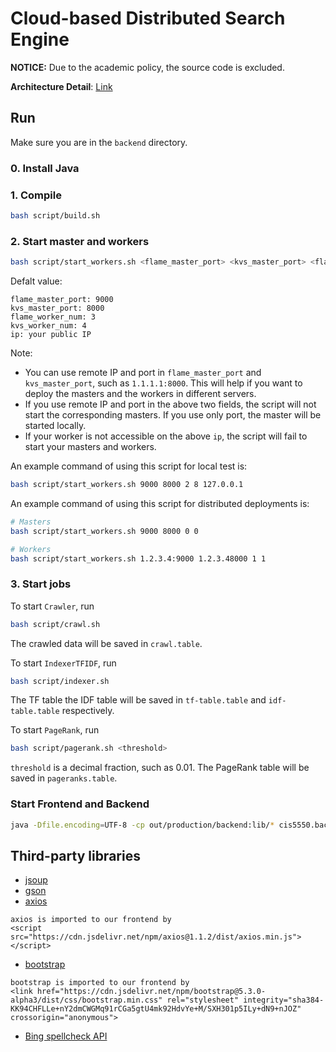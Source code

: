 # Cloud-based Distributed Search Engine

**NOTICE:** Due to the academic policy, the source code is excluded.

**Architecture Detail**: [Link](https://akozhu.github.io/portfolio/distributed-search-engine/)

## Run
Make sure you are in the `backend` directory.

### 0. Install Java

### 1. Compile
```bash
bash script/build.sh
```

### 2. Start master and workers
```bash
bash script/start_workers.sh <flame_master_port> <kvs_master_port> <flame_worker_num> <kvs_worker_num> <ip>
```
Defalt value:
```
flame_master_port: 9000
kvs_master_port: 8000
flame_worker_num: 3
kvs_worker_num: 4
ip: your public IP
```
Note:
+ You can use remote IP and port in `flame_master_port` and `kvs_master_port`, such as `1.1.1.1:8000`. This will help if you want to deploy the masters and the workers in different servers.
+ If you use remote IP and port in the above two fields, the script will not start the corresponding masters. If you use only port, the master will be started locally.
+ If your worker is not accessible on the above `ip`, the script will fail to start your masters and workers.

An example command of using this script for local test is:
```bash
bash script/start_workers.sh 9000 8000 2 8 127.0.0.1
```
An example command of using this script for distributed deployments is:
```bash
# Masters
bash script/start_workers.sh 9000 8000 0 0

# Workers
bash script/start_workers.sh 1.2.3.4:9000 1.2.3.48000 1 1
```

### 3. Start jobs
To start `Crawler`, run
```bash
bash script/crawl.sh
```
The crawled data will be saved in `crawl.table`.

To start `IndexerTFIDF`, run
```bash
bash script/indexer.sh
```
The TF table the IDF table will be saved in `tf-table.table` and `idf-table.table` respectively.

To start `PageRank`, run
```bash
bash script/pagerank.sh <threshold>
```
`threshold` is a decimal fraction, such as 0.01. The PageRank table will be saved in `pageranks.table`.

### Start Frontend and Backend
```bash
java -Dfile.encoding=UTF-8 -cp out/production/backend:lib/* cis5550.backend.Server
```

## Third-party libraries
+ [jsoup](https://jsoup.org/)
+ [gson](https://github.com/google/gson)
+ [axios](https://www.npmjs.com/package/axios)
```
axios is imported to our frontend by
<script src="https://cdn.jsdelivr.net/npm/axios@1.1.2/dist/axios.min.js"></script>
```
+ [bootstrap](https://getbootstrap.com/)
```
bootstrap is imported to our frontend by
<link href="https://cdn.jsdelivr.net/npm/bootstrap@5.3.0-alpha3/dist/css/bootstrap.min.css" rel="stylesheet" integrity="sha384-KK94CHFLLe+nY2dmCWGMq91rCGa5gtU4mk92HdvYe+M/SXH301p5ILy+dN9+nJOZ" crossorigin="anonymous">
```
+ [Bing spellcheck API](https://www.microsoft.com/en-us/bing/apis/bing-web-search-api)

